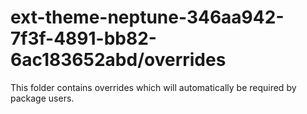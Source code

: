 # ext-theme-neptune-346aa942-7f3f-4891-bb82-6ac183652abd/overrides

This folder contains overrides which will automatically be required by package users.
